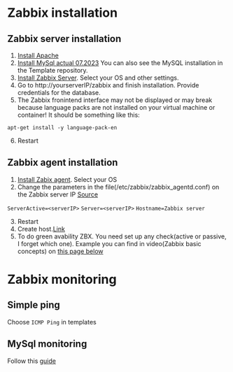 # Zabbix installation

## Zabbix server installation

1. [Install Apache](https://www.digitalocean.com/community/tutorials/how-to-install-the-apache-web-server-on-ubuntu-20-04)
2. [Install MySql actual 07.2023](https://www.digitalocean.com/community/tutorials/how-to-install-mysql-on-ubuntu-20-04) You can also see the MySQL installation in the Template repository.
3. [Install Zabbix Server](https://www.zabbix.com/download?zabbix=6.4&os_distribution=ubuntu&os_version=22.04&components=server_frontend_agent&db=mysql&ws=apache). Select your OS and other settings.
4. Go to http://yourserverIP/zabbix and finish installation. Provide credentials for the database.
5. The Zabbix fronintend interface may not be displayed or may break because language packs are not installed on your virtual machine or container! 
It should be something like this:

`apt-get install -y language-pack-en`

6. Restart


## Zabbix agent installation

1. [Install Zabix agent](https://www.zabbix.com/download?zabbix=6.4&os_distribution=ubuntu&os_version=22.04&components=agent&db=&ws=). Select your OS
2. Change the parameters in the file(/etc/zabbix/zabbix_agentd.conf) on the Zabbix server IP [Source](https://www.devopsschool.com/blog/how-to-install-configure-zabbix-agent/)

`ServerActive=<serverIP>`
`Server=<serverIP>`
`Hostname=Zabbix server`

3. Restart
4. Create host.[Link](https://www.zabbix.com/documentation/current/en/manual/config/hosts/host)
5. To do green avability ZBX. You need set up any check(active or passive, I forget which one). Example you can find in video(Zabbix basic concepts) on [this page below](https://www.zabbix.com/download?zabbix=6.4&os_distribution=ubuntu&os_version=22.04&components=agent&db=&ws=)

# Zabbix monitoring

## Simple ping

Choose `ICMP Ping` in templates

## MySql monitoring

Follow this [guide](https://www.zabbix.com/documentation/current/en/manual/guides/monitor_mysql#create-mysql-user)